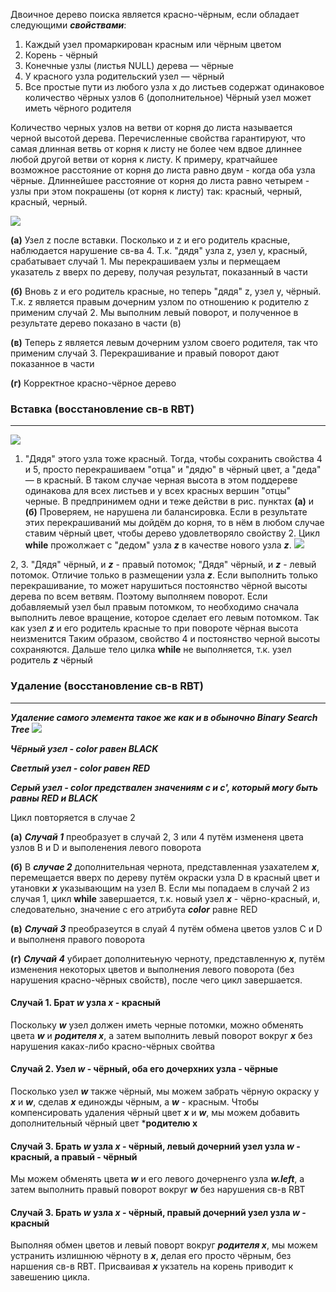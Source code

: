 Двоичное дерево поиска является красно-чёрным, если обладает следующими ***свойствами***:
  1) Каждый узел промаркирован красным или чёрным цветом
  2) Корень - чёрный
  3) Конечные узлы (листья NULL) дерева — чёрные
  4) У красного узла родительский узел — чёрный
  5) Все простые пути из любого узла x до листьев содержат одинаковое количество чёрных узлов
  6 (дополнительное) Чёрный узел может иметь чёрного родителя
    
Количество черных узлов на ветви от корня до листа называется черной высотой дерева. Перечисленные свойства гарантируют, что самая длинная ветвь от корня к листу не более чем вдвое длиннее любой другой ветви от корня к листу. К примеру, кратчайшее возможное расстояние от корня до листа равно двум - когда оба узла чёрные. Длиннейшее расстояние от корня до листа равно четырем - узлы при этом покрашены (от корня к листу) так: красный, черный, красный, черный.

![](https://i.imgur.com/hdvnGbc.png)

**(a)** Узел z после вставки. Посколько и z и его родитель красные, наблюдается нарушение св-ва 4. Т.к. "дядя" узла z, узел y, красный, срабатывает случай 1. Мы перекрашиваем узлы и пермещаем указатель z вверх по дереву, получая результат, показанный в части

**(б)** Вновь z и его родитель красные, но теперь "дядя" z, узел y, чёрный. Т.к. z является правым дочерним узлом по отношению к родителю z применим случай 2. Мы выполним левый поворот, и полученное в результате дерево показано в части (в)

**(в)** Теперь z является левым дочерним узлом своего родителя, так что применим случай 3. Перекрашивание и правый поворот дают показанное в части

**(г)** Корректное красно-чёрное дерево

### Вставка (восстановление св-в RBT)
***
![](https://i.imgur.com/f4dOv6n.png)

1. "Дядя" этого узла тоже красный. Тогда, чтобы сохранить свойства 4 и 5, просто перекрашиваем "отца" и "дядю" в чёрный цвет, а "деда" — в красный. В таком случае черная высота в этом поддереве одинакова для всех листьев и у всех красных вершин "отцы" черные. В предпринимем одни и теже действи в рис. пунктах  **(а)** и **(б)** Проверяем, не нарушена ли балансировка. Если в результате этих перекрашиваний мы дойдём до корня, то в нём в любом случае ставим чёрный цвет, чтобы дерево удовлетворяло свойству 2.
Цикл **while** прожолжает с "дедом" узла ***z*** в качестве нового узла ***z***.
![](https://i.imgur.com/16osyIl.png)

2, 3. "Дядя" чёрный, и ***z*** - правый потомок; "Дядя" чёрный, и ***z*** - левый потомок. Отличие только в размещении узла ***z***. Если выполнить только перекрашивание, то может нарушиться постоянство чёрной высоты дерева по всем ветвям. Поэтому выполняем поворот. Если добавляемый узел был правым потомком, то необходимо сначала выполнить левое вращение, которое сделает его левым потомком. Так как узел ***z*** и его родитель красные то при повороте чёрная высота неизменится Таким образом, свойство 4 и постоянство черной высоты сохраняются. Дальше тело цилка **while** не выполняется, т.к. узел родитель ***z*** чёрный
### Удаление (восстановление св-в RBT)
***
***Удаление самого элемента такое же как и в обыночно Binary Search Tree***
![](https://i.imgur.com/XqCXYmk.png)

***Чёрный узел - color равен BLACK***

***Светлый узел - color равен RED***

***Серый узел - color предствален значениям c и c', который могу быть равны RED и BLACK***

Цикл повторяется в случае 2

**(а)** ***Случай 1*** преобразует в случай 2, 3 или 4 путём измененя цвета узлов B и D и выполенения левого поворота

**(б)** В ***случае 2*** дополнительная чернота, представленная узахателем ***x***, перемещается вверх по дереву путём окраски узла D в красный цвет и утановки ***x*** указывающим на узел B. Если мы попадаем в случай 2 из случая 1, цикл **while** завершается, т.к. новый узел ***x*** - чёрно-красный, и, следовательно, значение c его атрибута ***color*** равне RED

**(в)** ***Случай 3*** преобразеутся в слуай 4 путём обмена цветов узлов C и D и выполненя правого поворота

**(г)** ***Случай 4*** убирает дополнитеьную черноту, представленную ***x***, путём изменения некоторых цветов и выполнения левого поворота (без нарушения красно-чёрных свойств), после чего цикл завершается.
#### Случай 1. Брат ***w*** узла ***x*** - красный
Поскольку ***w*** узел должен иметь черные потомки, можно обменять цвета ***w*** и ***родителя x***, а затем выполнить левый поворот вокруг ***x*** без нарушения каках-либо красно-чёрных свойтва
#### Случай 2. Узел ***w*** - чёрный, оба его дочерхних узла - чёрные
Посколько узел ***w*** также чёрный, мы можем забрать чёрную окраску у ***x*** и ***w***, сделав ***x*** единожды чёрным, а ***w*** - красным. Чтобы компенсировать удаления чёрный цвет ***x*** и ***w***, мы можем добавить дополнительный чёрный цвет ***родителю x**
#### Случай 3. Брать ***w*** узла ***x*** - чёрный, левый дочерний узел узла ***w*** - красный, а правый - чёрный
Мы можем обменять цвета ***w*** и его левого дочерненго узла ***w.left***, а затем выполнить правый поворот вокруг ***w*** без нарушения св-в RBT
#### Случай 3. Брать ***w*** узла ***x*** - чёрный, правый дочерний узел узла ***w*** - красный
Выполняя обмен цветов и левый поворт вокруг ***родителя x***, мы можем устранить излишнюю чёрноту в ***x***, делая его просто чёрным, без наршения св-в RBT. Присваивая ***x*** укзатель на корень приводит к завешению цикла.
